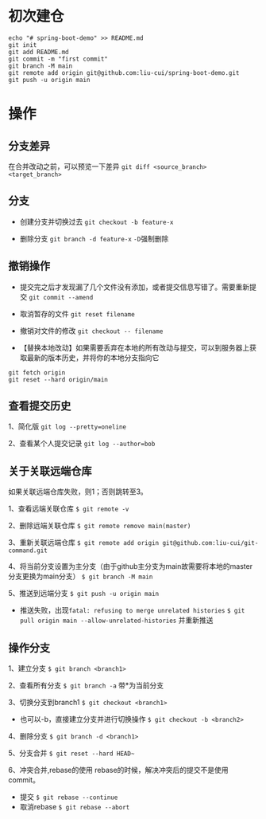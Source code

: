# 初次建仓
```
echo "# spring-boot-demo" >> README.md
git init
git add README.md
git commit -m "first commit"
git branch -M main
git remote add origin git@github.com:liu-cui/spring-boot-demo.git
git push -u origin main
```

# 操作
## 分支差异
在合并改动之前，可以预览一下差异
`git diff <source_branch> <target_branch>`

## 分支
- 创建分支并切换过去
`git checkout -b feature-x`

- 删除分支
`git branch -d feature-x` `-D`强制删除 

## 撤销操作
- 提交完之后才发现漏了几个文件没有添加，或者提交信息写错了。需要重新提交
`git commit --amend`

- 取消暂存的文件
`git reset filename`

- 撤销对文件的修改
`git checkout -- filename`

- 【替换本地改动】如果需要丢弃在本地的所有改动与提交，可以到服务器上获取最新的版本历史，并将你的本地分支指向它
```
git fetch origin
git reset --hard origin/main
```

## 查看提交历史
1、简化版
`git log --pretty=oneline`

2、查看某个人提交记录
`git log --author=bob`

## 关于关联远端仓库

如果关联远端仓库失败，则1；否则跳转至3。	

1、查看远端关联仓库
`$ git remote -v`

2、删除远端关联仓库
`$ git remote remove main(master)`

3、重新关联远端仓库
`$ git remote add origin git@github.com:liu-cui/git-command.git`

4、将当前分支设置为主分支（由于github主分支为main故需要将本地的master分支更换为main分支）
`$ git branch -M main`

5、推送到远端分支
`$ git push -u origin main`
- 推送失败，出现`fatal: refusing to merge unrelated histories`
`$ git pull origin main --allow-unrelated-histories`
并重新推送

## 操作分支
1、建立分支
`$ git branch <branch1>`

2、查看所有分支
`$ git branch -a` 带*为当前分支

3、切换分支到branch1
`$ git checkout <branch1>`
- 也可以-b，直接建立分支并进行切换操作
`$ git checkout -b <branch2>`

4、删除分支
`$ git branch -d <branch1>`

5、分支合并
`$ git reset --hard HEAD~`

6、冲突合并,rebase的使用
rebase的时候，解决冲突后的提交不是使用commit。
- 提交
`$ git rebase --continue`
- 取消rebase
`$ git rebase --abort`




